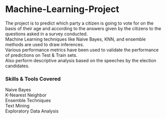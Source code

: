 # Machine-Learning-Project

The project is to predict which party a citizen is going to vote for on the basis of their age and according to the answers given by the citizens to the questions asked in a survey conducted.<br/>
Machine Learning techniques like Naive Bayes, KNN, and ensemble methods are used to draw inferences.<br/>
Various performance metrics have been used to validate the performance of predictions on Test & Train sets.<br/>
Also perform descriptive analysis based on the speeches by the election candidates.


### Skills & Tools Covered
Naive Bayes<br/>
K-Nearest Neighbor<br/>
Ensemble Techniques<br/>
Text Mining<br/>
Exploratory Data Analysis
